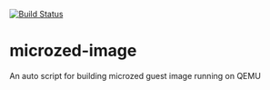 [![Build Status](https://travis-ci.org/MedicineYeh/microzed-image.svg?branch=test)](https://travis-ci.org/MedicineYeh/microzed-image)

# microzed-image
An auto script for building microzed guest image running on QEMU

